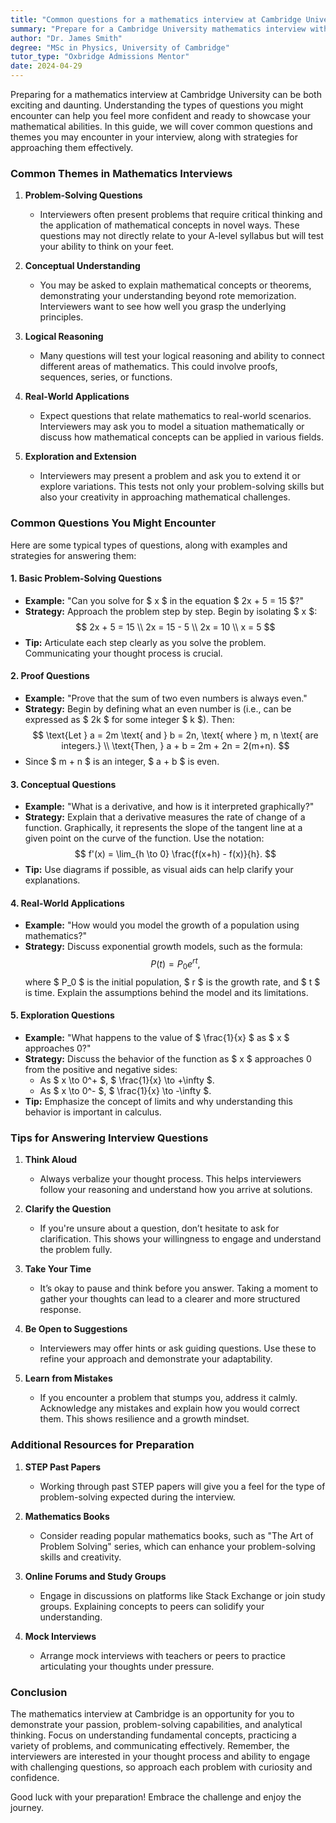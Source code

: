 ```yaml
---
title: "Common questions for a mathematics interview at Cambridge University"
summary: "Prepare for a Cambridge University mathematics interview with insights on common questions and effective problem-solving strategies."
author: "Dr. James Smith"
degree: "MSc in Physics, University of Cambridge"
tutor_type: "Oxbridge Admissions Mentor"
date: 2024-04-29
---
```


Preparing for a mathematics interview at Cambridge University can be both exciting and daunting. Understanding the types of questions you might encounter can help you feel more confident and ready to showcase your mathematical abilities. In this guide, we will cover common questions and themes you may encounter in your interview, along with strategies for approaching them effectively.

### Common Themes in Mathematics Interviews

1. **Problem-Solving Questions**
   - Interviewers often present problems that require critical thinking and the application of mathematical concepts in novel ways. These questions may not directly relate to your A-level syllabus but will test your ability to think on your feet.

2. **Conceptual Understanding**
   - You may be asked to explain mathematical concepts or theorems, demonstrating your understanding beyond rote memorization. Interviewers want to see how well you grasp the underlying principles.

3. **Logical Reasoning**
   - Many questions will test your logical reasoning and ability to connect different areas of mathematics. This could involve proofs, sequences, series, or functions.

4. **Real-World Applications**
   - Expect questions that relate mathematics to real-world scenarios. Interviewers may ask you to model a situation mathematically or discuss how mathematical concepts can be applied in various fields.

5. **Exploration and Extension**
   - Interviewers may present a problem and ask you to extend it or explore variations. This tests not only your problem-solving skills but also your creativity in approaching mathematical challenges.

### Common Questions You Might Encounter

Here are some typical types of questions, along with examples and strategies for answering them:

#### 1. **Basic Problem-Solving Questions**
   - **Example:** "Can you solve for $ x $ in the equation $ 2x + 5 = 15 $?"
   - **Strategy:** Approach the problem step by step. Begin by isolating $ x $:
     $$
     2x + 5 = 15 \\
     2x = 15 - 5 \\
     2x = 10 \\
     x = 5
     $$
   - **Tip:** Articulate each step clearly as you solve the problem. Communicating your thought process is crucial.

#### 2. **Proof Questions**
   - **Example:** "Prove that the sum of two even numbers is always even."
   - **Strategy:** Begin by defining what an even number is (i.e., can be expressed as $ 2k $ for some integer $ k $). Then:
     $$
     \text{Let } a = 2m \text{ and } b = 2n, \text{ where } m, n \text{ are integers.} \\
     \text{Then, } a + b = 2m + 2n = 2(m+n).
     $$
   - Since $ m + n $ is an integer, $ a + b $ is even.

#### 3. **Conceptual Questions**
   - **Example:** "What is a derivative, and how is it interpreted graphically?"
   - **Strategy:** Explain that a derivative measures the rate of change of a function. Graphically, it represents the slope of the tangent line at a given point on the curve of the function. Use the notation:
     $$
     f'(x) = \lim_{h \to 0} \frac{f(x+h) - f(x)}{h}.
     $$
   - **Tip:** Use diagrams if possible, as visual aids can help clarify your explanations.

#### 4. **Real-World Applications**
   - **Example:** "How would you model the growth of a population using mathematics?"
   - **Strategy:** Discuss exponential growth models, such as the formula:
     $$
     P(t) = P_0 e^{rt},
     $$
   where $ P_0 $ is the initial population, $ r $ is the growth rate, and $ t $ is time. Explain the assumptions behind the model and its limitations.

#### 5. **Exploration Questions**
   - **Example:** "What happens to the value of $ \frac{1}{x} $ as $ x $ approaches 0?"
   - **Strategy:** Discuss the behavior of the function as $ x $ approaches 0 from the positive and negative sides:
     - As $ x \to 0^+ $, $ \frac{1}{x} \to +\infty $.
     - As $ x \to 0^- $, $ \frac{1}{x} \to -\infty $.
   - **Tip:** Emphasize the concept of limits and why understanding this behavior is important in calculus.

### Tips for Answering Interview Questions

1. **Think Aloud**
   - Always verbalize your thought process. This helps interviewers follow your reasoning and understand how you arrive at solutions.

2. **Clarify the Question**
   - If you're unsure about a question, don’t hesitate to ask for clarification. This shows your willingness to engage and understand the problem fully.

3. **Take Your Time**
   - It’s okay to pause and think before you answer. Taking a moment to gather your thoughts can lead to a clearer and more structured response.

4. **Be Open to Suggestions**
   - Interviewers may offer hints or ask guiding questions. Use these to refine your approach and demonstrate your adaptability.

5. **Learn from Mistakes**
   - If you encounter a problem that stumps you, address it calmly. Acknowledge any mistakes and explain how you would correct them. This shows resilience and a growth mindset.

### Additional Resources for Preparation

1. **STEP Past Papers**
   - Working through past STEP papers will give you a feel for the type of problem-solving expected during the interview.

2. **Mathematics Books**
   - Consider reading popular mathematics books, such as "The Art of Problem Solving" series, which can enhance your problem-solving skills and creativity.

3. **Online Forums and Study Groups**
   - Engage in discussions on platforms like Stack Exchange or join study groups. Explaining concepts to peers can solidify your understanding.

4. **Mock Interviews**
   - Arrange mock interviews with teachers or peers to practice articulating your thoughts under pressure.

### Conclusion

The mathematics interview at Cambridge is an opportunity for you to demonstrate your passion, problem-solving capabilities, and analytical thinking. Focus on understanding fundamental concepts, practicing a variety of problems, and communicating effectively. Remember, the interviewers are interested in your thought process and ability to engage with challenging questions, so approach each problem with curiosity and confidence.

Good luck with your preparation! Embrace the challenge and enjoy the journey.
    